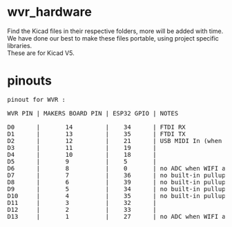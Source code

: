 # wvr_hardware

Find the Kicad files in their respective folders, more will be added with time.  
We have done our best to make these files portable, using project specific libraries.  
These are for Kicad V5.  
  
# pinouts

<pre>
pinout for WVR :

WVR PIN | MAKERS BOARD PIN | ESP32 GPIO | NOTES  
  
D0      |       14         |    34      | FTDI RX  
D1      |       13         |    35      | FTDI TX  
D2      |       12         |    21      | USB MIDI In (when using USB backpack firmware)  
D3      |       11         |    19      |  
D4      |       10         |    18      |  
D5      |       9          |    5       |  
D6      |       8          |    0       | no ADC when WIFI active  
D7      |       7          |    36      | no built-in pullups  
D8      |       6          |    39      | no built-in pullups  
D9      |       5          |    34      | no built-in pullups  
D10     |       4          |    35      | no built-in pullups  
D11     |       3          |    32      |  
D12     |       2          |    33      |  
D13     |       1          |    27      | no ADC when WIFI active  
</pre>
